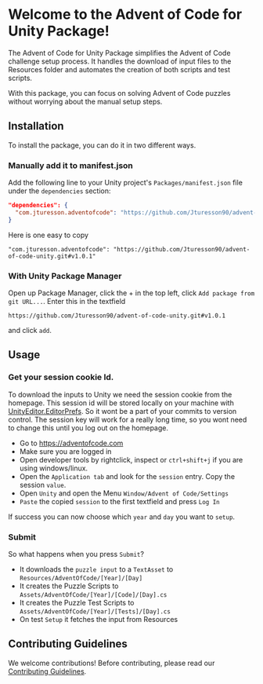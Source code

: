 # Welcome to the Advent of Code for Unity Package!

The Advent of Code for Unity Package simplifies the Advent of Code challenge setup process. It handles the download of input files to the Resources folder and automates the creation of both scripts and test scripts. 

With this package, you can focus on solving Advent of Code puzzles without worrying about the manual setup steps.

## Installation

To install the package, you can do it in two different ways. 
### Manually add it to manifest.json
Add the following line to your Unity project's `Packages/manifest.json` file under the `dependencies` section:
```json
"dependencies": {
  "com.jturesson.adventofcode": "https://github.com/Jturesson90/advent-of-code-unity.git#v1.0.1"
}
```
Here is one easy to copy
```
"com.jturesson.adventofcode": "https://github.com/Jturesson90/advent-of-code-unity.git#v1.0.1"
```
### With Unity Package Manager


Open up Package Manager, click the + in the top left, click `Add package from git URL...`. Enter this in the textfield
```
https://github.com/Jturesson90/advent-of-code-unity.git#v1.0.1
```
and click `add`.

## Usage
### Get your session cookie Id.
To download the inputs to Unity we need the session cookie from the homepage. This session id will be stored locally on your machine with [UnityEditor.EditorPrefs](https://docs.unity3d.com/ScriptReference/EditorPrefs.html). So it wont be a part of your commits to version control. The session key will work for a really long time, so you wont need to change this until you log out on the homepage.

- Go to https://adventofcode.com
- Make sure you are logged in
- Open developer tools by rightclick, inspect or `ctrl+shift+j` if you are using windows/linux.
- Open the `Application tab` and look for the `session` entry. Copy the session `value`. 
- Open `Unity` and open the Menu `Window/Advent of Code/Settings`
- `Paste` the copied `session` to the first textfield and press `Log In`

If success you can now choose which `year` and `day` you want to `setup`.

### Submit
So what happens when you press `Submit`?
- It downloads the `puzzle input` to a `TextAsset` to `Resources/AdventOfCode/[Year]/[Day]`
- It creates the Puzzle Scripts to `Assets/AdventOfCode/[Year]/[Code]/[Day].cs`
- It creates the Puzzle Test Scripts to `Assets/AdventOfCode/[Year]/[Tests]/[Day].cs`
- On test `Setup` it fetches the input from Resources

## Contributing Guidelines
We welcome contributions! Before contributing, please read our [Contributing Guidelines](CONTRIBUTE.md).
